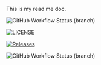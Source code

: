 This is my read me doc.

![GitHub Workflow Status (branch)](https://img.shields.io/github/actions/workflow/status/johvahn2/sem/main.yml?branch=master)

[![LICENSE](https://img.shields.io/github/license/johvahn2/sem.svg?style=flat-square)](https://github.com/johvahn2/sem/blob/master/LICENSE)

[![Releases](https://img.shields.io/github/release/johvahn2/sem/all.svg?style=flat-square)](https://github.com/johvahn2/sem/releases)

![GitHub Workflow Status (branch)](https://img.shields.io/github/actions/workflow/status/johvahn2/sem/main.yml?branch=develop)
